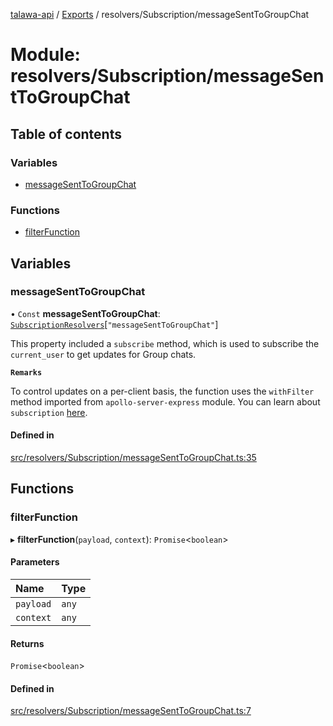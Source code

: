 [talawa-api](../README.md) / [Exports](../modules.md) / resolvers/Subscription/messageSentToGroupChat

# Module: resolvers/Subscription/messageSentToGroupChat

## Table of contents

### Variables

- [messageSentToGroupChat](resolvers_Subscription_messageSentToGroupChat.md#messagesenttogroupchat)

### Functions

- [filterFunction](resolvers_Subscription_messageSentToGroupChat.md#filterfunction)

## Variables

### messageSentToGroupChat

• `Const` **messageSentToGroupChat**: [`SubscriptionResolvers`](types_generatedGraphQLTypes.md#subscriptionresolvers)[``"messageSentToGroupChat"``]

This property included a `subscribe` method, which is used to
subscribe the `current_user` to get updates for Group chats.

**`Remarks`**

To control updates on a per-client basis, the function uses the `withFilter`
method imported from `apollo-server-express` module.
You can learn about `subscription` [here](https://www.apollographql.com/docs/apollo-server/data/subscriptions/).

#### Defined in

[src/resolvers/Subscription/messageSentToGroupChat.ts:35](https://github.com/PalisadoesFoundation/talawa-api/blob/b8b7d29/src/resolvers/Subscription/messageSentToGroupChat.ts#L35)

## Functions

### filterFunction

▸ **filterFunction**(`payload`, `context`): `Promise`\<`boolean`\>

#### Parameters

| Name | Type |
| :------ | :------ |
| `payload` | `any` |
| `context` | `any` |

#### Returns

`Promise`\<`boolean`\>

#### Defined in

[src/resolvers/Subscription/messageSentToGroupChat.ts:7](https://github.com/PalisadoesFoundation/talawa-api/blob/b8b7d29/src/resolvers/Subscription/messageSentToGroupChat.ts#L7)
